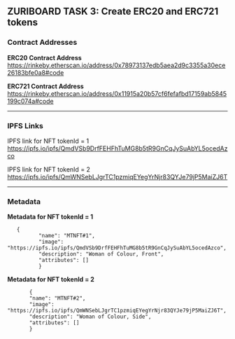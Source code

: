 ## ZURIBOARD TASK 3: Create ERC20 and ERC721 tokens

### Contract Addresses
**ERC20 Contract Address**
<br />
https://rinkeby.etherscan.io/address/0x78973137edb5aea2d9c3355a30ece26183bfe0a8#code


**ERC721 Contract Address**
<br />
https://rinkeby.etherscan.io/address/0x11915a20b57cf6fefafbd17159ab5845199c074a#code

* * *

### IPFS Links
IPFS link for NFT tokenId = 1
<br />
https://ipfs.io/ipfs/QmdVSb9DrfFEHFhTuMG8b5tR9GnCqJySuAbYL5ocedAzco


IPFS link for NFT tokenId = 2
<br />
https://ipfs.io/ipfs/QmWNSebLJgrTC1pzmiqEYegYrNjr83QYJe79jP5MaiZJ6T

* * *

### Metadata
**Metadata for NFT tokenId = 1**
<br />
```
   {
          "name": "MTNFT#1",
          "image": "https://ipfs.io/ipfs/QmdVSb9DrfFEHFhTuMG8b5tR9GnCqJySuAbYL5ocedAzco",
          "description": "Woman of Colour, Front",
          "attributes": []
          }
  ```

  
  
 **Metadata for NFT tokenId = 2**
 <br />
 ```
        {
        "name": "MTNFT#2",
        "image": "https://ipfs.io/ipfs/QmWNSebLJgrTC1pzmiqEYegYrNjr83QYJe79jP5MaiZJ6T",
        "description": "Woman of Colour, Side",
        "attributes": []
        }
